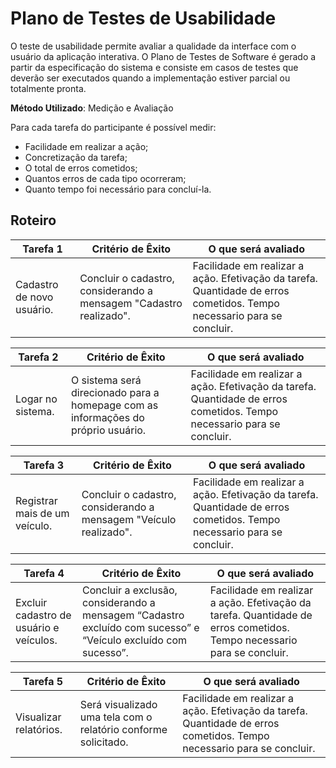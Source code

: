 # Plano de Testes de Usabilidade

O teste de usabilidade permite avaliar a qualidade da interface com o usuário da aplicação interativa. O Plano de Testes de Software é gerado a partir da especificação do sistema e consiste em casos de testes que deverão ser executados quando a implementação estiver parcial ou totalmente pronta.

**Método Utilizado**: Medição e Avaliação

Para cada tarefa do participante é possível medir:

- Facilidade em realizar a ação;
- Concretização da tarefa;
- O total de erros cometidos;
- Quantos erros de cada tipo ocorreram;
- Quanto tempo foi necessário para concluí-la.

## Roteiro

| **Tarefa 1** | **Critério de Êxito** | **O que será avaliado** |
|--------------|-----------------------|-------------------------|
|Cadastro de novo usuário. | Concluir o cadastro, considerando a mensagem "Cadastro realizado". | Facilidade em realizar a ação. Efetivação da tarefa. Quantidade de erros cometidos. Tempo necessario para se concluir. |

| **Tarefa 2** | **Critério de Êxito** | **O que será avaliado** |
|--------------|-----------------------|-------------------------|
|Logar no sistema. | O sistema será direcionado para a homepage com as informações do próprio usuário. | Facilidade em realizar a ação. Efetivação da tarefa. Quantidade de erros cometidos. Tempo necessario para se concluir.  |

| **Tarefa 3** | **Critério de Êxito** | **O que será avaliado** |
|--------------|-----------------------|-------------------------|
|Registrar mais de um veículo. | Concluir o cadastro, considerando a mensagem "Veículo realizado". | Facilidade em realizar a ação. Efetivação da tarefa. Quantidade de erros cometidos. Tempo necessario para se concluir. |

| **Tarefa 4** | **Critério de Êxito** | **O que será avaliado** |
|--------------|-----------------------|-------------------------|
|Excluir cadastro de usuário e veículos. | Concluir a exclusão, considerando a mensagem “Cadastro excluído com sucesso” e “Veículo excluído com sucesso”. | Facilidade em realizar a ação. Efetivação da tarefa. Quantidade de erros cometidos. Tempo necessario para se concluir. |

| **Tarefa 5** | **Critério de Êxito** | **O que será avaliado** |
|--------------|-----------------------|-------------------------|
|Visualizar relatórios. | Será visualizado uma tela com o relatório conforme solicitado. | Facilidade em realizar a ação. Efetivação da tarefa. Quantidade de erros cometidos. Tempo necessario para se concluir. |


